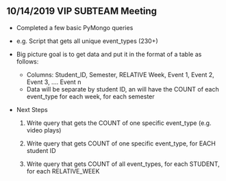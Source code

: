 ## 10/14/2019 VIP SUBTEAM Meeting

- Completed a few basic PyMongo queries

- e.g. Script that gets all unique event_types (230+)

- Big picture goal is to get data and put it in the format of a table as follows:
    - Columns: Student_ID, Semester, RELATIVE Week, Event 1, Event 2, Event 3, .... Event n
    - Data will be separate by student ID, an will have the COUNT of each event_type for each week, for each semester
    
- Next Steps

  1. Write query that gets the COUNT of one specific event_type (e.g. video plays)
  
  2. Write query that gets COUNT of one specific event_type, for EACH student ID
  
  3. Write query that gets COUNT of all event_types, for each STUDENT, for each RELATIVE_WEEK
